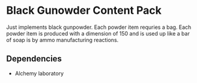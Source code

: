 # Black Gunowder Content Pack

Just implements black gunpowder.
Each powder item requries a bag.
Each powder item is produced with a dimension of 150 and is used up like a bar of soap is by ammo manufacturing reactions.

## Dependencies

- Alchemy laboratory
